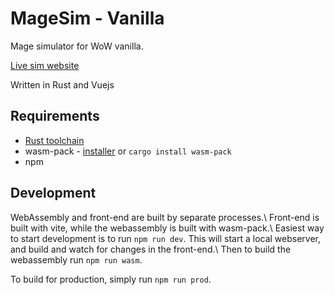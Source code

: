 # MageSim - Vanilla

Mage simulator for WoW vanilla.

[Live sim website](https://cheesehyvel.github.io/magesim-sod/)

Written in Rust and Vuejs

## Requirements

* [Rust toolchain](https://www.rust-lang.org/tools/install)
* wasm-pack - [installer](https://rustwasm.github.io/wasm-pack/installer/) or `cargo install wasm-pack`
* npm

## Development

WebAssembly and front-end are built by separate processes.\ 
Front-end is built with vite, while the webassembly is built with wasm-pack.\ 
Easiest way to start development is to run `npm run dev`. This will start a local webserver, and build and watch for changes in the front-end.\ 
Then to build the webassembly run `npm run wasm`.

To build for production, simply run `npm run prod`.